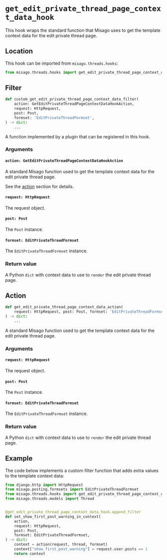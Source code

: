 # `get_edit_private_thread_page_context_data_hook`

This hook wraps the standard function that Misago uses to get the template context data for the edit private thread page.


## Location

This hook can be imported from `misago.threads.hooks`:

```python
from misago.threads.hooks import get_edit_private_thread_page_context_data_hook
```


## Filter

```python
def custom_get_edit_private_thread_page_context_data_filter(
    action: GetEditPrivateThreadPageContextDataHookAction,
    request: HttpRequest,
    post: Post,
    formset: 'EditPrivateThreadFormset',
) -> dict:
    ...
```

A function implemented by a plugin that can be registered in this hook.


### Arguments

#### `action: GetEditPrivateThreadPageContextDataHookAction`

A standard Misago function used to get the template context data for the edit private thread page.

See the [action](#action) section for details.


#### `request: HttpRequest`

The request object.


#### `post: Post`

The `Post` instance.


#### `formset: EditPrivateThreadFormset`

The `EditPrivateThreadFormset` instance.


### Return value

A Python `dict` with context data to use to `render` the edit private thread page.


## Action

```python
def get_edit_private_thread_page_context_data_action(
    request: HttpRequest, post: Post, formset: 'EditPrivateThreadFormset'
) -> dict:
    ...
```

A standard Misago function used to get the template context data for the edit private thread page.


### Arguments

#### `request: HttpRequest`

The request object.


#### `post: Post`

The `Post` instance.


#### `formset: EditPrivateThreadFormset`

The `EditPrivateThreadFormset` instance.


### Return value

A Python `dict` with context data to use to `render` the edit private thread page.


## Example

The code below implements a custom filter function that adds extra values to the template context data:

```python
from django.http import HttpRequest
from misago.posting.formsets import EditPrivateThreadFormset
from misago.threads.hooks import get_edit_private_thread_page_context_data_hook
from misago.threads.models import Thread


@get_edit_private_thread_page_context_data_hook.append_filter
def set_show_first_post_warning_in_context(
    action,
    request: HttpRequest,
    post: Post,
    formset: EditPrivateThreadFormset,
) -> dict:
    context = action(request, thread, formset)
    context["show_first_post_warning"] = request.user.posts == 1
    return context
```